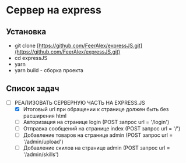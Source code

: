 # Сервер на express

## Установка
* git clone [https://github.com/FeerAlex/expressJS.git](https://github.com/FeerAlex/expressJS.git)
* cd expressJS
* yarn
* yarn build - сборка проекта

## Список задач
- [ ] РЕАЛИЗОВАТЬ СЕРВЕРНУЮ ЧАСТЬ НА EXPRESS.JS
    - [X] Итоговый url при обращении к странице должен быть без расширения html
    - [ ] Авторизация на странице login (POST запрос url = '/login')
    - [ ] Отправка сообщений на странице index (POST запрос url = '/')
    - [ ] Добавление товаров на странице admin (POST запрос url = '/admin/upload')
    - [ ] Добавление скилов на странице admin (POST запрос url = '/admin/skills')
